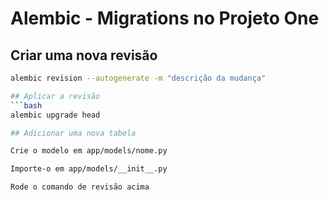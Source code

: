 # Alembic - Migrations no Projeto One

## Criar uma nova revisão
```bash
alembic revision --autogenerate -m "descrição da mudança"

## Aplicar a revisão
```bash
alembic upgrade head

## Adicionar uma nova tabela

Crie o modelo em app/models/nome.py

Importe-o em app/models/__init__.py

Rode o comando de revisão acima